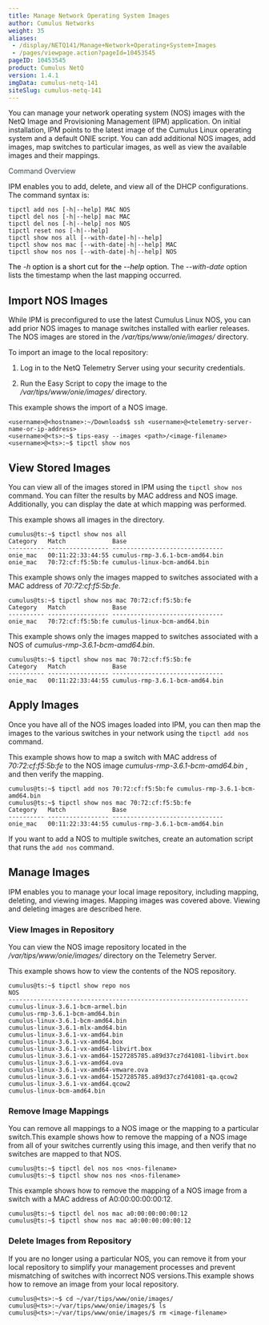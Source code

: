 ```yaml
---
title: Manage Network Operating System Images
author: Cumulus Networks
weight: 35
aliases:
 - /display/NETQ141/Manage+Network+Operating+System+Images
 - /pages/viewpage.action?pageId=10453545
pageID: 10453545
product: Cumulus NetQ
version: 1.4.1
imgData: cumulus-netq-141
siteSlug: cumulus-netq-141
---
```

You can manage your network operating system (NOS) images with the NetQ
Image and Provisioning Management (IPM) application. On initial
installation, IPM points to the latest image of the Cumulus Linux
operating system and a default ONIE script. You can add additional NOS
images, add images, map switches to particular images, as well as view
the available images and their mappings.

<span style="color: #36424a;"> Command Overview </span>

IPM enables you to add, delete, and view all of the DHCP configurations.
The command syntax is:

    tipctl add nos [-h|--help] MAC NOS
    tipctl del nos [-h|--help] mac MAC
    tipctl del nos [-h|--help] nos NOS 
    tipctl reset nos [-h|--help]
    tipctl show nos all [--with-date|-h|--help]
    tipctl show nos mac [--with-date|-h|--help] MAC 
    tipctl show nos nos [--with-date|-h|--help] NOS

<span style="color: #000000;"> The </span> *-h*
<span style="color: #000000;"> option is a short cut for the *--help*
option. </span> The *--with-date* option lists the timestamp when the
last mapping occurred.

## Import NOS Images</span>

While IPM is preconfigured to use the latest Cumulus Linux NOS, you can
add prior NOS images to manage switches installed with earlier releases.
The NOS images are stored in the */var/tips/www/onie/images/* directory.

To import an image to the local repository:

1.  Log in to the NetQ Telemetry Server using your security credentials.

2.  Run the Easy Script to copy the image to the
    */var/tips/www/onie/images/* directory.

This example shows the import of a NOS image.

    <username>@<hostname>:~/Downloads$ ssh <username>@<telemetry-server-name-or-ip-address>
    <username>@<ts>:~$ tips-easy --images <path>/<image-filename>
    <username>@<ts>:~$ tipctl show nos

## View Stored Images</span>

You can view all of the images stored in IPM using the `tipctl show nos`
command. You can filter the results by MAC address and NOS image.
Additionally, you can display the date at which mapping was performed.

This example shows all images in the directory.

    cumulus@ts:~$ tipctl show nos all
    Category   Match             Base
    ---------- ----------------- -------------------------------
    onie_mac   00:11:22:33:44:55 cumulus-rmp-3.6.1-bcm-amd64.bin
    onie_mac   70:72:cf:f5:5b:fe cumulus-linux-bcm-amd64.bin

This example shows only the images mapped to switches associated with a
MAC address of *70:72:cf:f5:5b:fe*.

    cumulus@ts:~$ tipctl show nos mac 70:72:cf:f5:5b:fe
    Category   Match             Base
    ---------- ----------------- -------------------------------
    onie_mac   70:72:cf:f5:5b:fe cumulus-linux-bcm-amd64.bin

This example shows only the images mapped to switches associated with a
NOS of *cumulus-rmp-3.6.1-bcm-amd64.bin*.

    cumulus@ts:~$ tipctl show nos mac 70:72:cf:f5:5b:fe
    Category   Match             Base
    ---------- ----------------- -------------------------------
    onie_mac   00:11:22:33:44:55 cumulus-rmp-3.6.1-bcm-amd64.bin

## Apply Images</span>

Once you have all of the NOS images loaded into IPM, you can then map
the images to the various switches in your network using the `tipctl add
nos` command.

This example shows how to map a switch with MAC address of
*70:72:cf:f5:5b:fe* to the NOS image *cumulus-rmp-3.6.1-bcm-amd64.bin* ,
and then verify the mapping.

    cumulus@ts:~$ tipctl add nos 70:72:cf:f5:5b:fe cumulus-rmp-3.6.1-bcm-amd64.bin
    cumulus@ts:~$ tipctl show nos mac 70:72:cf:f5:5b:fe
    Category   Match             Base
    ---------- ----------------- -------------------------------
    onie_mac   00:11:22:33:44:55 cumulus-rmp-3.6.1-bcm-amd64.bin

If you want to add a NOS to multiple switches, create an automation
script that runs the `add nos` command.

## Manage Images </span>

IPM enables you to manage your local image repository, including
mapping, deleting, and viewing images. Mapping images was covered above.
Viewing and deleting images are described here.

### View Images in Repository</span>

You can view the NOS image repository located in the
*/var/tips/www/onie/images/* directory on the Telemetry Server.

This example shows how to view the contents of the NOS repository.

    cumulus@ts:~$ tipctl show repo nos 
    NOS
    -------------------------------------------------------------------
    cumulus-linux-3.6.1-bcm-armel.bin
    cumulus-rmp-3.6.1-bcm-amd64.bin
    cumulus-linux-3.6.1-bcm-amd64.bin
    cumulus-linux-3.6.1-mlx-amd64.bin
    cumulus-linux-3.6.1-vx-amd64.bin
    cumulus-linux-3.6.1-vx-amd64.box
    cumulus-linux-3.6.1-vx-amd64-libvirt.box
    cumulus-linux-3.6.1-vx-amd64-1527285785.a89d37cz7d41081-libvirt.box
    cumulus-linux-3.6.1-vx-amd64.ova
    cumulus-linux-3.6.1-vx-amd64-vmware.ova
    cumulus-linux-3.6.1-vx-amd64-1527285785.a89d37cz7d41081-qa.qcow2
    cumulus-linux-3.6.1-vx-amd64.qcow2
    cumulus-linux-bcm-amd64.bin

### Remove Image Mappings</span>

You can remove all mappings to a NOS image or the mapping to a
particular switch.This example shows how to remove the mapping of a NOS
image from all of your switches currently using this image, and then
verify that no switches are mapped to that NOS.

    cumulus@ts:~$ tipctl del nos nos <nos-filename>
    cumulus@ts:~$ tipctl show nos nos <nos-filename>

This example shows how to remove the mapping of a NOS image from a
switch with a MAC address of A0:00:00:00:00:12.

    cumulus@ts:~$ tipctl del nos mac a0:00:00:00:00:12
    cumulus@ts:~$ tipctl show nos mac a0:00:00:00:00:12

### Delete Images from Repository</span>

If you are no longer using a particular NOS, you can remove it from your
local repository to simplify your management processes and prevent
mismatching of switches with incorrect NOS versions.This example shows
how to remove an image from your local repository.

    cumulus@<ts>:~$ cd ~/var/tips/www/onie/images/
    cumulus@<ts>:~/var/tips/www/onie/images/$ ls
    cumulus@<ts>:~/var/tips/www/onie/images/$ rm <image-filename> 

<article id="html-search-results" class="ht-content" style="display: none;">

</article>

<footer id="ht-footer">

</footer>
